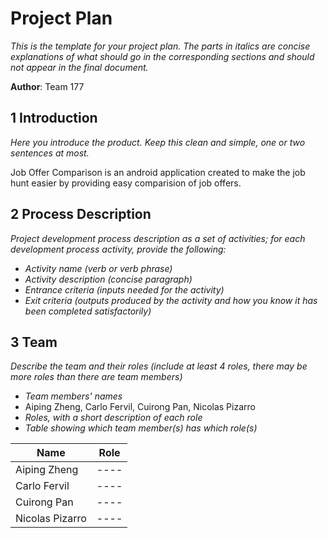 # Project Plan

*This is the template for your project plan. The parts in italics are concise explanations of what should go in the corresponding sections and should not appear in the final document.*

**Author**: Team 177

## 1 Introduction

*Here you introduce the product. Keep this  clean and simple, one or two sentences at most.*

Job Offer Comparison is an android application created to make the job hunt easier by providing easy comparision of job offers.

## 2 Process Description

*Project development process description as a set of activities; for each development process activity, provide the following:*

- *Activity name (verb or verb phrase)*
- *Activity description (concise paragraph)*
- *Entrance criteria (inputs needed for the activity)*
- *Exit criteria (outputs produced by the activity and how you know it has been completed satisfactorily)*

## 3 Team

*Describe the team and their roles (include at least 4 roles, there may be more roles than there are team members)*

- *Team members' names*
- Aiping Zheng, Carlo Fervil, Cuirong Pan, Nicolas Pizarro
- *Roles, with a short description of each role*
- *Table showing which team member(s) has which role(s)*


| 	Name 	  | Role |
| --------------- |:----:|
| Aiping Zheng 	  | ---- | 
| Carlo Fervil	  | ---- |  
| Cuirong Pan	  | ---- |   
| Nicolas Pizarro | ---- | 
